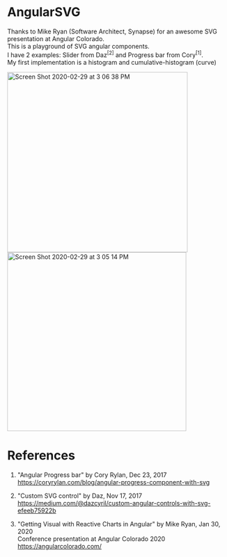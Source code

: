 # AngularSVG

Thanks to Mike Ryan (Software Architect, Synapse) for an awesome SVG presentation at Angular Colorado. \
This is a playground of SVG angular components.\
I have 2 examples: Slider from Daz<sup>[2]</sup> and Progress bar from Cory<sup>[1]</sup>. \
My first implementation is a histogram and cumulative-histogram (curve) 

<img width="414" alt="Screen Shot 2020-02-29 at 3 06 38 PM" src="https://user-images.githubusercontent.com/1282659/75615861-9e2e7e80-5b06-11ea-8cc4-c7ad14e474c6.png"><img width="411" alt="Screen Shot 2020-02-29 at 3 05 14 PM" src="https://user-images.githubusercontent.com/1282659/75615864-9ff84200-5b06-11ea-9885-aba394535104.png">

# References

1. "Angular Progress bar" by Cory Rylan, Dec 23, 2017\
   https://coryrylan.com/blog/angular-progress-component-with-svg

2. "Custom SVG control" by Daz, Nov 17, 2017\
   https://medium.com/@dazcyril/custom-angular-controls-with-svg-efeeb75922b
   
3. "Getting Visual with Reactive Charts in Angular" by Mike Ryan, Jan 30, 2020\
   Conference presentation at Angular Colorado 2020\
   https://angularcolorado.com/
